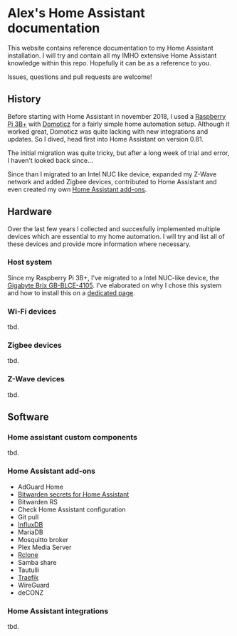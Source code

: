 # Alex's Home Assistant documentation

This website contains reference documentation to my Home Assistant installation. I will try and contain all my IMHO extensive Home Assistant knowledge within this repo. Hopefully it can be as a reference to you.

Issues, questions and pull requests are welcome!

## History

Before starting with Home Assistant in november 2018, I used a [Raspberry Pi 3B+](https://www.raspberrypi.org/products/raspberry-pi-3-model-b-plus/) with [Domoticz](https://www.domoticz.com/) for a fairly simple home automation setup. Although it worked great, Domoticz was quite lacking with new integrations and updates. So I dived, head first into Home Assistant on version 0.81. 

The initial migration was quite tricky, but after a long week of trial and error, I haven't looked back since...

Since than I migrated to an Intel NUC like device, expanded my Z-Wave network and added Zigbee devices, contributed to Home Assistant and even created my own [Home Assistant add-ons](http://alxx.nl/home-assistant-addons).

## Hardware

Over the last few years I collected and succesfully implemented multiple devices which are essential to my home automation. I will try and list all of these devices and provide more information where necessary.

### Host system

Since my Raspberry Pi 3B+, I've migrated to a Intel NUC-like device, the [Gigabyte Brix GB-BLCE-4105](https://www.gigabyte.com/nl/Mini-PcBarebone/GB-BLCE-4105-rev-10#ov). I've elaborated on why I chose this system and how to install this on a [dedicated page](hardware/host-system.md).

### Wi-Fi devices

tbd.

### Zigbee devices

tbd.

### Z-Wave devices

tbd.

## Software

### Home assistant custom components

tbd.

### Home Assistant add-ons

* AdGuard Home
* [Bitwarden secrets for Home Assistant](https://alxx.nl/home-assistant-addons/tree/master/bitwarden-secrets)
* Bitwarden RS
* Check Home Assistant configuration
* Git pull
* [InfluxDB](add-ons/influxdb.md)
* MariaDB
* Mosquitto broker
* Plex Media Server
* [Rclone](https://alxx.nl/home-assistant-addons/tree/master/rclone)
* Samba share
* Tautulli
* [Traefik](https://alxx.nl/home-assistant-addons/tree/master/traefik)
* WireGuard
* deCONZ

### Home Assistant integrations

tbd.
